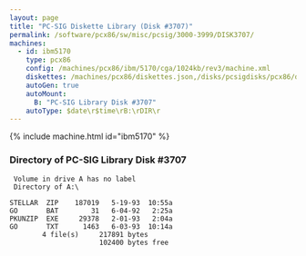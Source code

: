 ```yaml
---
layout: page
title: "PC-SIG Diskette Library (Disk #3707)"
permalink: /software/pcx86/sw/misc/pcsig/3000-3999/DISK3707/
machines:
  - id: ibm5170
    type: pcx86
    config: /machines/pcx86/ibm/5170/cga/1024kb/rev3/machine.xml
    diskettes: /machines/pcx86/diskettes.json,/disks/pcsigdisks/pcx86/diskettes.json
    autoGen: true
    autoMount:
      B: "PC-SIG Library Disk #3707"
    autoType: $date\r$time\rB:\rDIR\r
---
```


{% include machine.html id="ibm5170" %}

### Directory of PC-SIG Library Disk #3707

     Volume in drive A has no label
     Directory of A:\

    STELLAR  ZIP    187019   5-19-93  10:55a
    GO       BAT        31   6-04-92   2:25a
    PKUNZIP  EXE     29378   2-01-93   2:04a
    GO       TXT      1463   6-03-93  10:14a
            4 file(s)     217891 bytes
                          102400 bytes free
